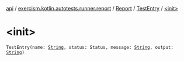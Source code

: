 [api](../../../index.md) / [exercism.kotlin.autotests.runner.report](../../index.md) / [Report](../index.md) / [TestEntry](index.md) / [&lt;init&gt;](./-init-.md)

# &lt;init&gt;

`TestEntry(name: `[`String`](https://kotlinlang.org/api/latest/jvm/stdlib/kotlin/-string/index.html)`, status: Status, message: `[`String`](https://kotlinlang.org/api/latest/jvm/stdlib/kotlin/-string/index.html)`, output: `[`String`](https://kotlinlang.org/api/latest/jvm/stdlib/kotlin/-string/index.html)`)`